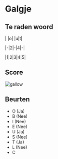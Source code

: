 # Galgje

## Te raden woord

| |o| |u|t|

|-|2|-|4|-|

|1|2|3|4|5|

## Score
![gallow](./images/6.png)

## Beurten
 * O (Ja)
 * B  (Nee)  
 * I (Nee)  
 * E (Nee)
 * U (Ja)  
 * S (Nee)
 * T (Ja)  
 * L (Nee)		
 * C